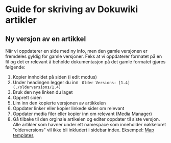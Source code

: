 # Guide for skriving av Dokuwiki artikler

## Ny versjon av en artikkel

Når vi oppdaterer en side med ny info, men den gamle versjonen er fremdeles gyldig for gamle versjoner. Feks at vi oppdaterer formatet på en fil og det er relevant å beholde dokumentasjon på det gamle formatet gjøres følgende:
 1.  Kopier innholdet på siden (i edit modus)
 2.  Under headingen legger du inn ` Older Versions: [1.4](./olderversions/1.4)`
 3.  Bruk den nye linken du laget
 4.  Opprett siden
 5.  Lim inn den kopierte versjonen av artikkelen
 6.  Oppdater linker eller kopier linkede sider om relevant
 7.  Oppdater media filer eller kopier inn om relevant (Media Manager)
 8.  Gå tilbake til den orginale artikelen og editer oppdater til siste versjon.
Alle artikler som havner under ett namespace som inneholder nøkkeloret "olderversions" vil ikke bli inkludert i sidebar index.
Eksempel: [Map templates](maria_gdk/maps/config/templates)
